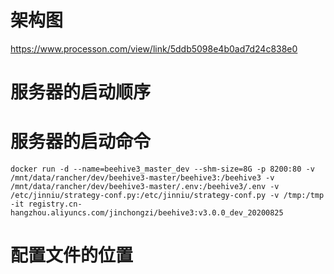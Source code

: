 # 架构图
https://www.processon.com/view/link/5ddb5098e4b0ad7d24c838e0

# 服务器的启动顺序

# 服务器的启动命令
`docker run -d --name=beehive3_master_dev --shm-size=8G -p 8200:80 -v /mnt/data/rancher/dev/beehive3-master/beehive3:/beehive3 -v /mnt/data/rancher/dev/beehive3-master/.env:/beehive3/.env -v /etc/jinniu/strategy-conf.py:/etc/jinniu/strategy-conf.py -v /tmp:/tmp -it registry.cn-hangzhou.aliyuncs.com/jinchongzi/beehive3:v3.0.0_dev_20200825`

# 配置文件的位置

